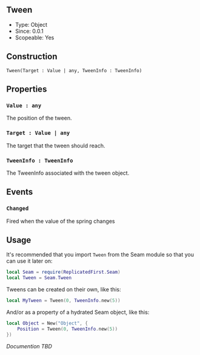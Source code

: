## Tween
* Type: Object
* Since: 0.0.1
* Scopeable: Yes

## Construction
```
Tween(Target : Value | any, TweenInfo : TweenInfo)
```

## Properties
### `Value : any`
The position of the tween. 

### `Target : Value | any`
The target that the tween should reach.

### `TweenInfo : TweenInfo`
The TweenInfo associated with the tween object.


## Events
### `Changed`
Fired when the value of the spring changes

## Usage
It's recommended that you import `Tween` from the Seam module so that you can use it later on:

```lua
local Seam = require(ReplicatedFirst.Seam)
local Tween = Seam.Tween
```

Tweens can be created on their own, like this:

```lua
local MyTween = Tween(0, TweenInfo.new(5))
```

And/or as a property of a hydrated Seam object, like this:

```lua
local Object = New("Object", {
    Position = Tween(0, TweenInfo.new(5))
})
```

*Documention TBD*

[^1]: https://en.wikipedia.org/wiki/Hooke%27s_law
[^2]: https://en.wikipedia.org/wiki/Damping